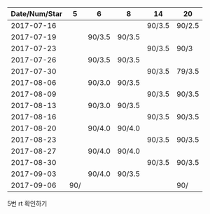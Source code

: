 Date/Num/Star   |   5    |   6    |   8    |   14   |   20   
----------------|--------|--------|--------|--------|--------
2017-07-16      |        |        |        | 90/3.5 | 90/2.5 
2017-07-19      |        | 90/3.5 | 90/3.5 |        |        
2017-07-23      |        |        |        | 90/3.5 | 90/3   
2017-07-26      |        | 90/3.5 | 90/3.5 |        |        
2017-07-30      |        |        |        | 90/3.5 | 79/3.5 
2017-08-06      |        | 90/3.0 | 90/3.5 |        |        
2017-08-09      |        |        |        | 90/3.5 | 90/3.5 
2017-08-13      |        | 90/3.0 | 90/3.5 |        |        
2017-08-16      |        |        |        | 90/3.5 | 90/3.5 
2017-08-20      |        | 90/4.0 | 90/4.0 |        |        
2017-08-23      |        |        |        | 90/3.5 | 90/3.5 
2017-08-27      |        | 90/4.0 | 90/4.0 |        |        
2017-08-30      |        |        |        | 90/3.5 | 90/3.5 
2017-09-03      |        | 90/4.0 | 90/3.5 |        |       
2017-09-06      | 90/    |        |        |        | 90/   

5번 rt 확인하기
